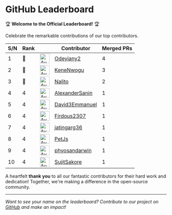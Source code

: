 
# GitHub Leaderboard

🏆 **Welcome to the Official Leaderboard!** 🏆

Celebrate the remarkable contributions of our top contributors.

| S/N | Rank || Contributor | Merged PRs |
|--| ---- | -- |----------- | ---------- |
| 1 | 🥇 | <img src='https://avatars.githubusercontent.com/u/108756842?v=4' alt='Avatar' width='30' height='30'> | [Odeyiany2](https://github.com/Odeyiany2) | 4 |
| 2 | 🥈 | <img src='https://avatars.githubusercontent.com/u/59177747?v=4' alt='Avatar' width='30' height='30'> | [KeneNwogu](https://github.com/KeneNwogu) | 3 |
| 3 | 🥉 | <img src='https://avatars.githubusercontent.com/u/71222572?v=4' alt='Avatar' width='30' height='30'> | [Nalito](https://github.com/Nalito) | 2 |
| 4 | 4 | <img src='https://avatars.githubusercontent.com/u/11654054?v=4' alt='Avatar' width='30' height='30'> | [AlexanderSanin](https://github.com/AlexanderSanin) | 1 |
| 5 | 4 | <img src='https://avatars.githubusercontent.com/u/73294942?v=4' alt='Avatar' width='30' height='30'> | [David3Emmanuel](https://github.com/David3Emmanuel) | 1 |
| 6 | 4 | <img src='https://avatars.githubusercontent.com/u/124298708?v=4' alt='Avatar' width='30' height='30'> | [Firdous2307](https://github.com/Firdous2307) | 1 |
| 7 | 4 | <img src='https://avatars.githubusercontent.com/u/46717453?v=4' alt='Avatar' width='30' height='30'> | [jatingarg36](https://github.com/jatingarg36) | 1 |
| 8 | 4 | <img src='https://avatars.githubusercontent.com/u/138301475?v=4' alt='Avatar' width='30' height='30'> | [PetJs](https://github.com/PetJs) | 1 |
| 9 | 4 | <img src='https://avatars.githubusercontent.com/u/120161341?v=4' alt='Avatar' width='30' height='30'> | [phyosandarwin](https://github.com/phyosandarwin) | 1 |
| 10 | 4 | <img src='https://avatars.githubusercontent.com/u/150163338?v=4' alt='Avatar' width='30' height='30'> | [SujitSakore](https://github.com/SujitSakore) | 1 |

A heartfelt **thank you** to all our fantastic contributors for their hard work and dedication! Together, we're making a difference in the open-source community.

---

*Want to see your name on the leaderboard? Contribute to our project on [GitHub](https://github.com/mlsanigeria/speak-to-docs) and make an impact!*

